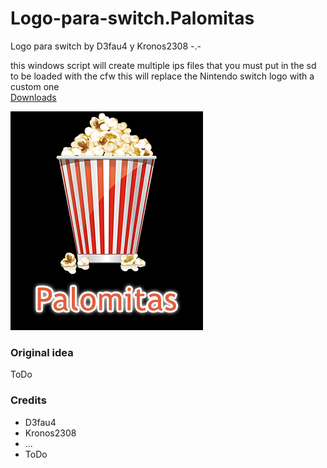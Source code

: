 # Logo-para-switch.Palomitas
Logo para switch by D3fau4 y Kronos2308 -.-

this windows script will create multiple ips files
that you must put in the sd to be loaded with the cfw
this will replace the Nintendo switch logo with a custom one<br>
[Downloads](https://github.com/StarDustCFW/Logo-para-switch.Palomitas/releases)

<a href="https://github.com/StarDustCFW/Logo-para-switch.Palomitas/releases"><img src="temp.png" alt="Discord Server" /></a>

### Original idea
ToDo

### Credits
* D3fau4
* Kronos2308
* ...
* ToDo
